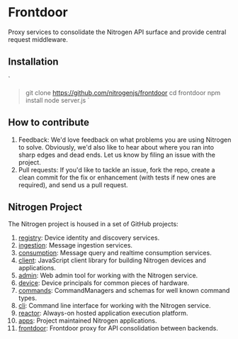 # Frontdoor

Proxy services to consolidate the Nitrogen API surface and provide central request middleware.

## Installation

`
> git clone https://github.com/nitrogenjs/frontdoor
> cd frontdoor
> npm install
> node server.js
`

## How to contribute

1.  Feedback:  We'd love feedback on what problems you are using Nitrogen to solve.  Obviously, we'd also like to hear about where you ran into sharp edges and dead ends.   Let us know by filing an issue with the project.
2.  Pull requests:  If you'd like to tackle an issue, fork the repo, create a clean commit for the fix or enhancement (with tests if new ones are required), and send us a pull request.

## Nitrogen Project

The Nitrogen project is housed in a set of GitHub projects:

1. [registry](https://github.com/nitrogenjs/registry): Device identity and discovery services.
2. [ingestion](https://github.com/nitrogenjs/ingestion): Message ingestion services.
3. [consumption](https://github.com/nitrogenjs/consumption): Message query and realtime consumption services.
4. [client](https://github.com/nitrogenjs/client): JavaScript client library for building Nitrogen devices and applications.
5. [admin](https://github.com/nitrogenjs/admin): Web admin tool for working with the Nitrogen service.
6. [device](https://github.com/nitrogenjs/devices): Device principals for common pieces of hardware.
7. [commands](https://github.com/nitrogenjs/commands): CommandManagers and schemas for well known command types.
8. [cli](https://github.com/nitrogenjs/cli): Command line interface for working with the Nitrogen service.
9. [reactor](https://github.com/nitrogenjs/reactor): Always-on hosted application execution platform.
10. [apps](https://github.com/nitrogenjs/apps): Project maintained Nitrogen applications.
11. [frontdoor](https://github.com/nitrogenjs/frontdoor): Frontdoor proxy for API consolidation between backends.
